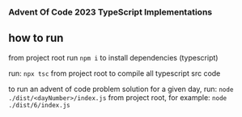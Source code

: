
### Advent Of Code 2023 TypeScript Implementations
## how to run

from project root run
`npm i`
to install dependencies (typescript)

run:
`npx tsc` from project root to compile all typescript src code

to run an advent of code problem solution for a given day, run:
`node ./dist/<dayNumber>/index.js` from project root, for example: `node ./dist/6/index.js`
